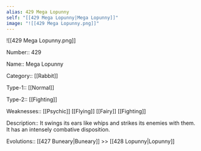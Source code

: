 ```yaml
---
alias: 429 Mega Lopunny
self: "[[429 Mega Lopunny|Mega Lopunny]]"
image: "![[429 Mega Lopunny.png]]"
---
```


![[429 Mega Lopunny.png]]

Number:: 429

Name:: Mega Lopunny 

Category:: [[Rabbit]]

Type-1:: [[Normal]]

Type-2:: [[Fighting]] 

Weaknesses:: [[Psychic]] [[Flying]] [[Fairy]] [[Fighting]] 

Description:: It swings its ears like whips and strikes its enemies with them. It has an intensely combative disposition.

Evolutions:: [[427 Buneary|Buneary]] >> [[428 Lopunny|Lopunny]]

